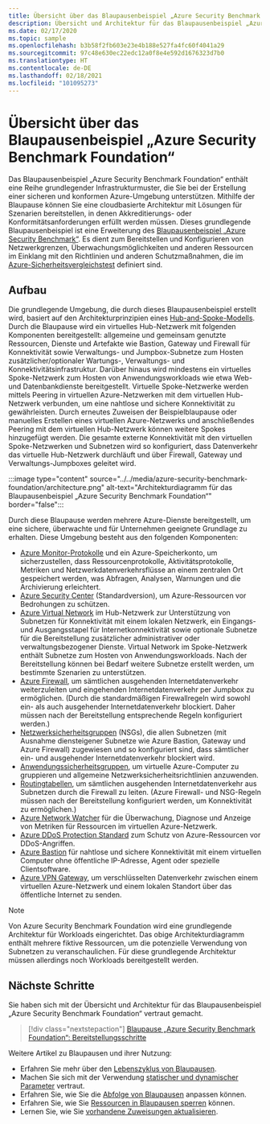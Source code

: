 ```yaml
---
title: Übersicht über das Blaupausenbeispiel „Azure Security Benchmark Foundation“
description: Übersicht und Architektur für das Blaupausenbeispiel „Azure Security Benchmark Foundation“.
ms.date: 02/17/2020
ms.topic: sample
ms.openlocfilehash: b3b58f2fb603e23e4b188e527fa4fc60f4041a29
ms.sourcegitcommit: 97c48e630ec22edc12a0f8e4e592d1676323d7b0
ms.translationtype: HT
ms.contentlocale: de-DE
ms.lasthandoff: 02/18/2021
ms.locfileid: "101095273"
---
```

# <a name="overview-of-the-azure-security-benchmark-foundation-blueprint-sample"></a>Übersicht über das Blaupausenbeispiel „Azure Security Benchmark Foundation“

Das Blaupausenbeispiel „Azure Security Benchmark Foundation“ enthält eine Reihe grundlegender Infrastrukturmuster, die Sie bei der Erstellung einer sicheren und konformen Azure-Umgebung unterstützen. Mithilfe der Blaupause können Sie eine cloudbasierte Architektur mit Lösungen für Szenarien bereitstellen, in denen Akkreditierungs- oder Konformitätsanforderungen erfüllt werden müssen. Dieses grundlegende Blaupausenbeispiel ist eine Erweiterung des [Blaupausenbeispiel „Azure Security Benchmark“](../azure-security-benchmark/index.md). Es dient zum Bereitstellen und Konfigurieren von Netzwerkgrenzen, Überwachungsmöglichkeiten und anderen Ressourcen im Einklang mit den Richtlinien und anderen Schutzmaßnahmen, die im [Azure-Sicherheitsvergleichstest](../../../../security/benchmarks/index.yml) definiert sind.

## <a name="architecture"></a>Aufbau

Die grundlegende Umgebung, die durch dieses Blaupausenbeispiel erstellt wird, basiert auf den Architekturprinzipien eines [Hub-and-Spoke-Modells](/azure/architecture/reference-architectures/hybrid-networking/hub-spoke).
Durch die Blaupause wird ein virtuelles Hub-Netzwerk mit folgenden Komponenten bereitgestellt: allgemeine und gemeinsam genutzte Ressourcen, Dienste und Artefakte wie Bastion, Gateway und Firewall für Konnektivität sowie Verwaltungs- und Jumpbox-Subnetze zum Hosten zusätzlicher/optionaler Wartungs-, Verwaltungs- und Konnektivitätsinfrastruktur. Darüber hinaus wird mindestens ein virtuelles Spoke-Netzwerk zum Hosten von Anwendungsworkloads wie etwa Web- und Datenbankdienste bereitgestellt. Virtuelle Spoke-Netzwerke werden mittels Peering in virtuellen Azure-Netzwerken mit dem virtuellen Hub-Netzwerk verbunden, um eine nahtlose und sichere Konnektivität zu gewährleisten. Durch erneutes Zuweisen der Beispielblaupause oder manuelles Erstellen eines virtuellen Azure-Netzwerks und anschließendes Peering mit dem virtuellen Hub-Netzwerk können weitere Spokes hinzugefügt werden. Die gesamte externe Konnektivität mit den virtuellen Spoke-Netzwerken und Subnetzen wird so konfiguriert, dass Datenverkehr das virtuelle Hub-Netzwerk durchläuft und über Firewall, Gateway und Verwaltungs-Jumpboxes geleitet wird.

:::image type="content" source="../../media/azure-security-benchmark-foundation/architecture.png" alt-text="Architekturdiagramm für das Blaupausenbeispiel „Azure Security Benchmark Foundation“" border="false":::

Durch diese Blaupause werden mehrere Azure-Dienste bereitgestellt, um eine sichere, überwachte und für Unternehmen geeignete Grundlage zu erhalten. Diese Umgebung besteht aus den folgenden Komponenten:

- [Azure Monitor-Protokolle](../../../../azure-monitor/platform/data-platform-logs.md) und ein Azure-Speicherkonto, um sicherzustellen, dass Ressourcenprotokolle, Aktivitätsprotokolle, Metriken und Netzwerkdatenverkehrsflüsse an einem zentralen Ort gespeichert werden, was Abfragen, Analysen, Warnungen und die Archivierung erleichtert.
- [Azure Security Center](../../../../security-center/security-center-introduction.md) (Standardversion), um Azure-Ressourcen vor Bedrohungen zu schützen.
- [Azure Virtual Network](../../../../virtual-network/virtual-networks-overview.md) im Hub-Netzwerk zur Unterstützung von Subnetzen für Konnektivität mit einem lokalen Netzwerk, ein Eingangs- und Ausgangsstapel für Internetkonnektivität sowie optionale Subnetze für die Bereitstellung zusätzlicher administrativer oder verwaltungsbezogener Dienste. Virtual Network im Spoke-Netzwerk enthält Subnetze zum Hosten von Anwendungsworkloads. Nach der Bereitstellung können bei Bedarf weitere Subnetze erstellt werden, um bestimmte Szenarien zu unterstützen.
- [Azure Firewall](../../../../firewall/overview.md), um sämtlichen ausgehenden Internetdatenverkehr weiterzuleiten und eingehenden Internetdatenverkehr per Jumpbox zu ermöglichen. (Durch die standardmäßigen Firewallregeln wird sowohl ein- als auch ausgehender Internetdatenverkehr blockiert. Daher müssen nach der Bereitstellung entsprechende Regeln konfiguriert werden.)
- [Netzwerksicherheitsgruppen](../../../../virtual-network/network-security-group-how-it-works.md) (NSGs), die allen Subnetzen (mit Ausnahme diensteigener Subnetze wie Azure Bastion, Gateway und Azure Firewall) zugewiesen und so konfiguriert sind, dass sämtlicher ein- und ausgehender Internetdatenverkehr blockiert wird.
- [Anwendungssicherheitsgruppen](../../../../virtual-network/application-security-groups.md), um virtuelle Azure-Computer zu gruppieren und allgemeine Netzwerksicherheitsrichtlinien anzuwenden.
- [Routingtabellen](../../../../virtual-network/manage-route-table.md), um sämtlichen ausgehenden Internetdatenverkehr aus Subnetzen durch die Firewall zu leiten. (Azure Firewall- und NSG-Regeln müssen nach der Bereitstellung konfiguriert werden, um Konnektivität zu ermöglichen.)
- [Azure Network Watcher](../../../../network-watcher/network-watcher-monitoring-overview.md) für die Überwachung, Diagnose und Anzeige von Metriken für Ressourcen im virtuellen Azure-Netzwerk.
- [Azure DDoS Protection Standard](../../../../ddos-protection/ddos-protection-overview.md) zum Schutz von Azure-Ressourcen vor DDoS-Angriffen.
- [Azure Bastion](../../../../bastion/bastion-overview.md) für nahtlose und sichere Konnektivität mit einem virtuellen Computer ohne öffentliche IP-Adresse, Agent oder spezielle Clientsoftware.
- [Azure VPN Gateway](../../../../vpn-gateway/vpn-gateway-about-vpngateways.md), um verschlüsselten Datenverkehr zwischen einem virtuellen Azure-Netzwerk und einem lokalen Standort über das öffentliche Internet zu senden.

> [!NOTE] 
> Von Azure Security Benchmark Foundation wird eine grundlegende Architektur für Workloads eingerichtet. Das obige Architekturdiagramm enthält mehrere fiktive Ressourcen, um die potenzielle Verwendung von Subnetzen zu veranschaulichen. Für diese grundlegende Architektur müssen allerdings noch Workloads bereitgestellt werden.

## <a name="next-steps"></a>Nächste Schritte

Sie haben sich mit der Übersicht und Architektur für das Blaupausenbeispiel „Azure Security Benchmark Foundation“ vertraut gemacht.

> [!div class="nextstepaction"]
> [Blaupause „Azure Security Benchmark Foundation“: Bereitstellungsschritte](./deploy.md)

Weitere Artikel zu Blaupausen und ihrer Nutzung:

- Erfahren Sie mehr über den [Lebenszyklus von Blaupausen](../../concepts/lifecycle.md).
- Machen Sie sich mit der Verwendung [statischer und dynamischer Parameter](../../concepts/parameters.md) vertraut.
- Erfahren Sie, wie Sie die [Abfolge von Blaupausen](../../concepts/sequencing-order.md) anpassen können.
- Erfahren Sie, wie Sie [Ressourcen in Blaupausen sperren](../../concepts/resource-locking.md) können.
- Lernen Sie, wie Sie [vorhandene Zuweisungen aktualisieren](../../how-to/update-existing-assignments.md).
